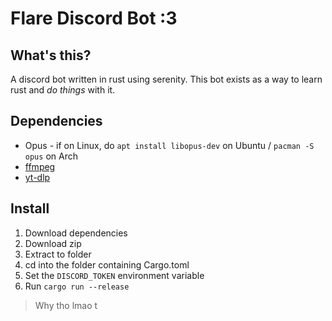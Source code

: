 # Flare Discord Bot :3
## What's this?
A discord bot written in rust using serenity. This bot exists as a way to learn rust and _do things_ with it.

## Dependencies
- Opus - if on Linux, do `apt install libopus-dev` on Ubuntu / `pacman -S opus` on Arch
- [ffmpeg](https://ffmpeg.org/download.html)
- [yt-dlp](https://github.com/yt-dlp/yt-dlp#installation)

## Install
1. Download dependencies
2. Download zip
3. Extract to folder
4. cd into the folder containing Cargo.toml
5. Set the `DISCORD_TOKEN` environment variable
6. Run `cargo run --release`

> Why tho lmao
t